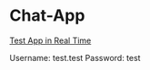 # Chat-App


[Test App in Real Time](https://chat-app-mr.netlify.app/)

Username: test.test
Password: test

